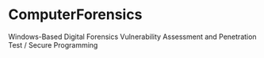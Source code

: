 # ComputerForensics
Windows-Based Digital Forensics
Vulnerability Assessment and Penetration Test / Secure Programming
